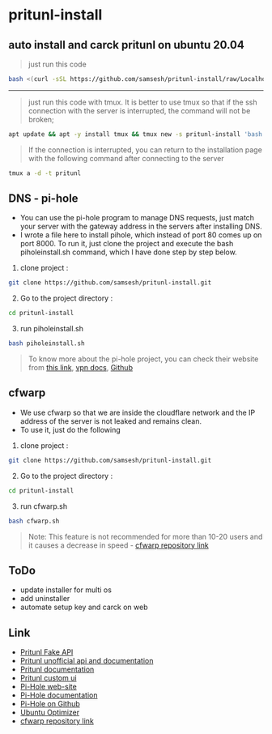 # pritunl-install
## auto install and carck pritunl on ubuntu 20.04
> just run this code 
``` bash
bash <(curl -sSL https://github.com/samsesh/pritunl-install/raw/Localhost/pritunlinstall.sh)
```
---
> just run this code with tmux. It is better to use tmux so that if the ssh connection with the server is interrupted, the command will not be broken;
``` bash
apt update && apt -y install tmux && tmux new -s pritunl-install 'bash <(curl -sSL https://github.com/samsesh/pritunl-install/raw/Localhost/pritunlinstall.sh)' 
```
> If the connection is interrupted, you can return to the installation page with the following command after connecting to the server
```bash
tmux a -d -t pritunl
```
## DNS - pi-hole 
- You can use the pi-hole program to manage DNS requests, just match your server with the gateway address in the servers after installing DNS.
- I wrote a file here to install pihole, which instead of port 80 comes up on port 8000. To run it, just clone the project and execute the bash piholeinstall.sh command, which I have done step by step below.
1. clone project :
``` bash 
git clone https://github.com/samsesh/pritunl-install.git
```
2. Go to the project directory :
``` bash 
cd pritunl-install
```
3. run piholeinstall.sh 
``` bash
bash piholeinstall.sh 
```
> To know more about the pi-hole project, you can check their website from [this link](https://pi-hole.net/), [vpn docs](https://docs.pi-hole.net/guides/vpn/openvpn/overview/), [Github](https://github.com/pi-hole)

## cfwarp
- We use cfwarp so that we are inside the cloudflare network and the IP address of the server is not leaked and remains clean.
- To use it, just do the following
1. clone project :
``` bash 
git clone https://github.com/samsesh/pritunl-install.git
```
2. Go to the project directory :
``` bash 
cd pritunl-install
```
3. run cfwarp.sh 
``` bash
bash cfwarp.sh 
```
> Note: This feature is not recommended for more than 10-20 users and it causes a decrease in speed - [cfwarp repository link](https://gitlab.com/rwkgyg/CFwarp/)

## ToDo
- update installer for multi os
- add uninstaller
- automate setup key and carck on web 

## Link
- [Pritunl Fake API](https://github.com/samsesh/Pritunl-Fake-API)
- [Pritunl unofficial api and documentation](https://github.com/royalhaze/pritunl-private-api)
- [Pritunl documentation](https://docs.pritunl.com/)
- [Pritunl custom ui](https://github.com/samsesh/pritunl-ui)
- [Pi-Hole web-site](https://pi-hole.net/)
- [Pi-Hole documentation ](https://docs.pi-hole.net/)
- [Pi-Hole on Github](https://github.com/pi-hole)
- [Ubuntu Optimizer](https://github.com/samsesh/Ubuntu-Optimizer)
- [cfwarp repository link](https://gitlab.com/rwkgyg/CFwarp/)
